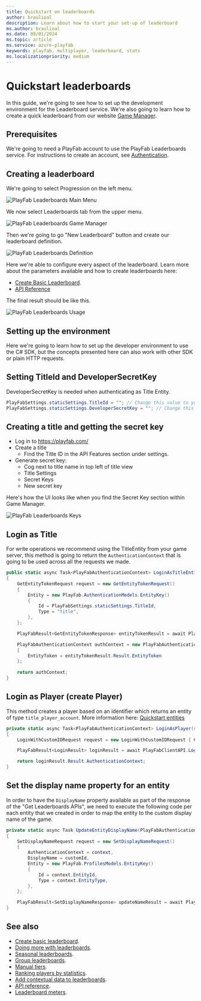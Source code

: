 ```yaml
---
title: Quickstart on leaderboards
author: braulioal
description: Learn about how to start your set-up of leaderboard
ms.author: braulioal
ms.date: 09/01/2024
ms.topic: article
ms.service: azure-playfab
keywords: playfab, multiplayer, leaderboard, stats
ms.localizationpriority: medium
---
```


# Quickstart leaderboards

In this guide, we're going to see how to set up the development environment for the Leaderboard service. We're also going
to learn how to create a quick leaderboard from our website [Game Manager](https://developer.playfab.com/en-US/login).

## Prerequisites

We're going to need a PlayFab account to use the PlayFab Leaderboards service. For instructions to create an account, 
see [Authentication](../../authentication/authentication/index.md).

## Creating a leaderboard

We're going to select Progression on the left menu.

![PlayFab Leaderboards Main Menu](media/game-manager-main-menu.png)

We now select Leaderboards tab from the upper menu.

![PlayFab Leaderboards Game Manager](media/leaderboards-game-manager.png)

Then we're going to go "New Leaderboard" button and create our leaderboard definition.

![PlayFab Leaderboards Definition](media/leaderboard-definition.png)

Here we're able to configure every aspect of the leaderboard. Learn more about the parameters available and 
how to create leaderboards here:
- [Create Basic Leaderboard](create-basic-leaderboard.md).
- [API Reference](api-reference.md)

The final result should be like this.

![PlayFab Leaderboards Usage](media/leaderboard-menu.png)

## Setting up the environment

Here we're going to learn how to set up the developer environment to use the C# SDK, but the concepts
presented here can also work with other SDK or plain HTTP requests.

## Setting TitleId and DeveloperSecretKey

DeveloperSecretKey is needed when authenticating as Title Entity. 

``` C#
PlayFabSettings.staticSettings.TitleId = ""; // Change this value to your own titleId from PlayFab Game Manager
PlayFabSettings.staticSettings.DeveloperSecretKey = ""; // Change this to your title's secret key from Game Manager
```

## Creating a title and getting the secret key

- Log in to https://playfab.com/
- Create a title
    - Find the Title ID in the API Features section under settings.   
- Generate secret key:
  - Cog next to title name in top left of title view
  - Title Settings
  - Secret Keys
  - New secret key

Here's how the UI looks like when you find the Secret Key section within Game Manager.

![PlayFab Leaderboards Keys](media/secret-keys.png)

## Login as Title

For write operations we recommend using the TitleEntity from your game server, this method is going to return the `AuthenticationContext` that is
going to be used across all the requests we made.

``` C#
public static async Task<PlayFabAuthenticationContext> LoginAsTitleEntity()
{
    GetEntityTokenRequest request = new GetEntityTokenRequest()
    {
        Entity = new PlayFab.AuthenticationModels.EntityKey()
        {
            Id = PlayFabSettings.staticSettings.TitleId,
            Type = "title",
        },                
    };

    PlayFabResult<GetEntityTokenResponse> entityTokenResult = await PlayFabAuthenticationAPI.GetEntityTokenAsync(request);

    PlayFabAuthenticationContext authContext = new PlayFabAuthenticationContext
    {
        EntityToken = entityTokenResult.Result.EntityToken
    };
    
    return authContext;
}
```

## Login as Player (create Player)

This method creates a player based on an identifier which returns an entity of type `title_player_account`. More information here:
[Quickstart entities](../../entities/quickstart.md)

``` C#
private static async Task<PlayFabAuthenticationContext> LoginAsPlayer(string customId = "GettingStartedGuide")
{
    LoginWithCustomIDRequest request = new LoginWithCustomIDRequest { CustomId = customId, CreateAccount = true };

    PlayFabResult<LoginResult> loginResult = await PlayFabClientAPI.LoginWithCustomIDAsync(request);

    return loginResult.Result.AuthenticationContext;
}
```
    
## Set the display name property for an entity

In order to have the `DisplayName` property available as part of the response of the "Get Leaderboards APIs",
we need to execute the following code per each entity that we created in order to map the entity to the custom 
display name of the game. 

``` C#
private static async Task UpdateEntityDisplayName(PlayFabAuthenticationContext context, string customId)
{
    SetDisplayNameRequest request = new SetDisplayNameRequest()
    {
        AuthenticationContext = context,
        DisplayName = customId,
        Entity = new PlayFab.ProfilesModels.EntityKey()
        {
            Id = context.EntityId,
            Type = context.EntityType,
        },
    };

    PlayFabResult<SetDisplayNameResponse> updateNameResult = await PlayFabProfilesAPI.SetDisplayNameAsync(request);
}
```


## See also

- [Create basic leaderboard](create-basic-leaderboard.md).
- [Doing more with leaderboards](doing-more-with-leaderboards.md).
- [Seasonal leaderboards](seasonal-leaderboards.md).
- [Group leaderboards](group-leaderboards.md).
- [Manual tiers](manual-tiers.md).
- [Ranking players by statistics](leaderboards-linked-to-stats.md).
- [Add contextual data to leaderboards](metadata-leaderboards.md).
- [API reference](api-reference.md).
- [Leaderboard meters](../../pricing/meters/leaderboard-meters.md).